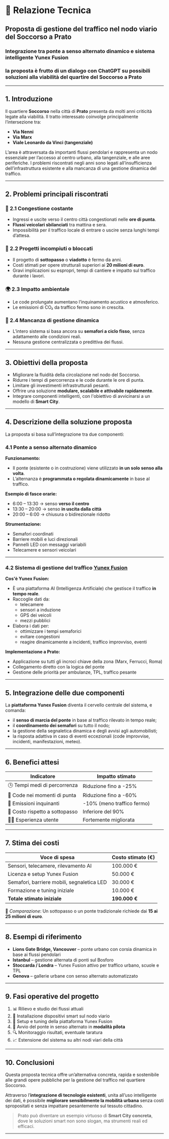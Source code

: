 # 📘 Relazione Tecnica
## Proposta di gestione del traffico nel nodo viario del Soccorso a Prato
### Integrazione tra ponte a senso alternato dinamico e sistema intelligente Yunex Fusion
### la proposta è frutto di un dialogo con ChatGPT su possibili soluzioni alla viabilità del quartire del Soccorso a Prato

---

## 1. Introduzione

Il quartiere **Soccorso** nella città di **Prato** presenta da molti anni criticità legate alla viabilità. Il tratto interessato coinvolge principalmente l’intersezione tra:

- **Via Nenni**
- **Via Marx**
- **Viale Leonardo da Vinci (tangenziale)**

L’area è attraversata da importanti flussi pendolari e rappresenta un nodo essenziale per l’accesso al centro urbano, alla tangenziale, e alle aree periferiche. I problemi riscontrati negli anni sono legati all’insufficienza dell’infrastruttura esistente e alla mancanza di una gestione dinamica del traffico.

---

## 2. Problemi principali riscontrati

### 🚗 2.1 Congestione costante
- Ingressi e uscite verso il centro città congestionati nelle **ore di punta**.
- **Flussi veicolari sbilanciati** tra mattina e sera.
- Impossibilità per il traffico locale di entrare o uscire senza lunghi tempi d’attesa.

### 🧱 2.2 Progetti incompiuti o bloccati
- Il progetto di **sottopasso** o **viadotto** è fermo da anni.
- Costi stimati per opere strutturali superiori ai **20 milioni di euro**.
- Gravi implicazioni su espropri, tempi di cantiere e impatto sul traffico durante i lavori.

### 🌍 2.3 Impatto ambientale
- Le code prolungate aumentano l’inquinamento acustico e atmosferico.
- Le emissioni di CO₂ da traffico fermo sono in crescita.

### 🧠 2.4 Mancanza di gestione dinamica
- L’intero sistema si basa ancora su **semafori a ciclo fisso**, senza adattamento alle condizioni reali.
- Nessuna gestione centralizzata o predittiva dei flussi.

---

## 3. Obiettivi della proposta

- Migliorare la fluidità della circolazione nel nodo del Soccorso.
- Ridurre i tempi di percorrenza e le code durante le ore di punta.
- Limitare gli investimenti infrastrutturali pesanti.
- Offrire una soluzione **modulare, scalabile e attivabile rapidamente**.
- Integrare componenti intelligenti, con l'obiettivo di avvicinarsi a un modello di **Smart City**.

---

## 4. Descrizione della soluzione proposta

La proposta si basa sull’integrazione tra due componenti:

### 4.1 Ponte a senso alternato dinamico

**Funzionamento:**
- Il ponte (esistente o in costruzione) viene utilizzato **in un solo senso alla volta**.
- L’alternanza è **programmata o regolata dinamicamente** in base al traffico.

**Esempio di fasce orarie:**
- 6:00 – 13:30 → senso **verso il centro**
- 13:30 – 20:00 → senso **in uscita dalla città**
- 20:00 – 6:00 → chiusura o bidirezionale ridotto

**Strumentazione:**
- Semafori coordinati
- Barriere mobili e luci direzionali
- Pannelli LED con messaggi variabili
- Telecamere e sensori veicolari

---

### 4.2 Sistema di gestione del traffico [Yunex Fusion](https://www.youtube.com/watch?v=hCRLEt5woWA)

**Cos'è Yunex Fusion:**
- È una piattaforma AI (Intelligenza Artificiale) che gestisce il traffico **in tempo reale**.
- Raccoglie dati da:
  - telecamere
  - sensori a induzione
  - GPS dei veicoli
  - mezzi pubblici
- Elabora i dati per:
  - ottimizzare i tempi semaforici
  - evitare congestioni
  - reagire dinamicamente a incidenti, traffico improvviso, eventi

**Implementazione a Prato:**
- Applicazione su tutti gli incroci chiave della zona (Marx, Ferrucci, Roma)
- Collegamento diretto con la logica del ponte
- Gestione delle priorità per ambulanze, TPL, traffico pesante

---

## 5. Integrazione delle due componenti

La **piattaforma Yunex Fusion** diventa il cervello centrale del sistema, e comanda:
- il **senso di marcia del ponte** in base al traffico rilevato in tempo reale;
- il **coordinamento dei semafori** su tutto il nodo;
- la gestione della segnaletica dinamica e degli avvisi agli automobilisti;
- la risposta adattiva in caso di eventi eccezionali (code improvvise, incidenti, manifestazioni, meteo).

---

## 6. Benefici attesi

| Indicatore                       | Impatto stimato            |
|----------------------------------|-----------------------------|
| 🕒 Tempi medi di percorrenza     | Riduzione fino a -25%       |
| 🚗 Code nei momenti di punta     | Riduzione fino a -60%       |
| 🌱 Emissioni inquinanti          | -10% (meno traffico fermo)  |
| 💸 Costo rispetto a sottopasso   | Inferiore del 90%           |
| 🧘‍♂️ Esperienza utente           | Fortemente migliorata       |

---

## 7. Stima dei costi

| Voce di spesa                                | Costo stimato (€) |
|---------------------------------------------|-------------------|
| Sensori, telecamere, rilevamento AI         | 100.000 €         |
| Licenza e setup Yunex Fusion                | 50.000 €          |
| Semafori, barriere mobili, segnaletica LED  | 30.000 €          |
| Formazione e tuning iniziale                | 10.000 €          |
| **Totale stimato iniziale**                 | **190.000 €**     |

🔎 *Comparazione*: Un sottopasso o un ponte tradizionale richiede dai **15 ai 25 milioni di euro**.

---

## 8. Esempi di riferimento

- **Lions Gate Bridge, Vancouver** – ponte urbano con corsia dinamica in base ai flussi pendolari
- **Istanbul** – gestione alternata di ponti sul Bosforo
- **Stoccarda / Londra** – Yunex Fusion attivo per traffico urbano, scuole e TPL
- **Genova** – gallerie urbane con senso alternato automatizzato

---

## 9. Fasi operative del progetto

1. 📊 Rilievo e studio dei flussi attuali
2. 🧰 Installazione dispositivi smart sul nodo viario
3. 🧠 Setup e tuning della piattaforma Yunex Fusion
4. 🧪 Avvio del ponte in senso alternato in **modalità pilota**
5. 🔍 Monitoraggio risultati, eventuale taratura
6. 📈 Estensione del sistema su altri nodi viari della città

---

## 10. Conclusioni

Questa proposta tecnica offre un’alternativa concreta, rapida e sostenibile alle grandi opere pubbliche per la gestione del traffico nel quartiere Soccorso.

Attraverso l’**integrazione di tecnologie esistenti**, unita all’uso intelligente dei dati, è possibile **migliorare sensibilmente la mobilità urbana** senza costi spropositati e senza impattare pesantemente sul tessuto cittadino.

> Prato può diventare un esempio virtuoso di **Smart City concreta**, dove le soluzioni smart non sono slogan, ma strumenti reali ed efficaci.

---
